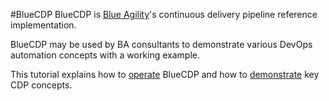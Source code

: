 #BlueCDP
BlueCDP is [Blue Agility](https://blue-agility.com/)'s continuous delivery pipeline reference implementation.  

BlueCDP may be used by BA consultants to demonstrate various DevOps automation concepts with a working example.

This tutorial explains how to [operate](operate.md) BlueCDP and how to [demonstrate](demonstrate.md) key CDP concepts.